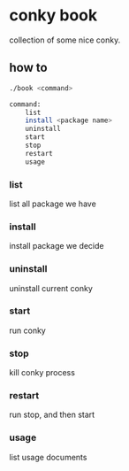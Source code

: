 # conky book

collection of some nice conky.

## how to

```bash
./book <command>

command:
    list
    install <package name>
    uninstall
    start
    stop
    restart
    usage
```

### list

list all package we have

### install <package name>

install package we decide

### uninstall

uninstall current conky

### start

run conky

### stop

kill conky process

### restart

run stop, and then start

### usage

list usage documents
